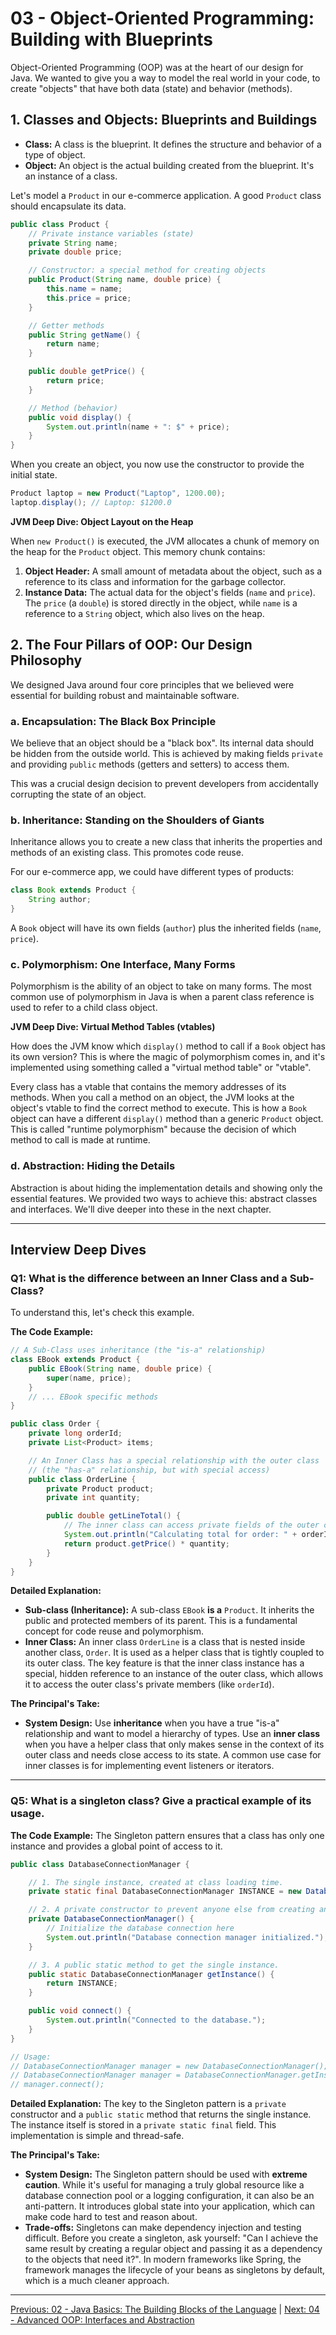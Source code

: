 # 03 - Object-Oriented Programming: Building with Blueprints

Object-Oriented Programming (OOP) was at the heart of our design for Java. We wanted to give you a way to model the real world in your code, to create "objects" that have both data (state) and behavior (methods).

## 1. Classes and Objects: Blueprints and Buildings

*   **Class:** A class is the blueprint. It defines the structure and behavior of a type of object.
*   **Object:** An object is the actual building created from the blueprint. It's an instance of a class.

Let's model a `Product` in our e-commerce application. A good `Product` class should encapsulate its data.

```java
public class Product {
    // Private instance variables (state)
    private String name;
    private double price;

    // Constructor: a special method for creating objects
    public Product(String name, double price) {
        this.name = name;
        this.price = price;
    }

    // Getter methods
    public String getName() {
        return name;
    }

    public double getPrice() {
        return price;
    }

    // Method (behavior)
    public void display() {
        System.out.println(name + ": $" + price);
    }
}
```

When you create an object, you now use the constructor to provide the initial state.

```java
Product laptop = new Product("Laptop", 1200.00);
laptop.display(); // Laptop: $1200.0
```

**JVM Deep Dive: Object Layout on the Heap**

When `new Product()` is executed, the JVM allocates a chunk of memory on the heap for the `Product` object. This memory chunk contains:

1.  **Object Header:** A small amount of metadata about the object, such as a reference to its class and information for the garbage collector.
2.  **Instance Data:** The actual data for the object's fields (`name` and `price`). The `price` (a `double`) is stored directly in the object, while `name` is a reference to a `String` object, which also lives on the heap.

## 2. The Four Pillars of OOP: Our Design Philosophy

We designed Java around four core principles that we believed were essential for building robust and maintainable software.

### a. Encapsulation: The Black Box Principle

We believe that an object should be a "black box". Its internal data should be hidden from the outside world. This is achieved by making fields `private` and providing `public` methods (getters and setters) to access them.

This was a crucial design decision to prevent developers from accidentally corrupting the state of an object.

### b. Inheritance: Standing on the Shoulders of Giants

Inheritance allows you to create a new class that inherits the properties and methods of an existing class. This promotes code reuse.

For our e-commerce app, we could have different types of products:

```java
class Book extends Product {
    String author;
}
```
A `Book` object will have its own fields (`author`) plus the inherited fields (`name`, `price`).

### c. Polymorphism: One Interface, Many Forms

Polymorphism is the ability of an object to take on many forms. The most common use of polymorphism in Java is when a parent class reference is used to refer to a child class object.

**JVM Deep Dive: Virtual Method Tables (vtables)**

How does the JVM know which `display()` method to call if a `Book` object has its own version? This is where the magic of polymorphism comes in, and it's implemented using something called a "virtual method table" or "vtable".

Every class has a vtable that contains the memory addresses of its methods. When you call a method on an object, the JVM looks at the object's vtable to find the correct method to execute. This is how a `Book` object can have a different `display()` method than a generic `Product` object. This is called "runtime polymorphism" because the decision of which method to call is made at runtime.

### d. Abstraction: Hiding the Details

Abstraction is about hiding the implementation details and showing only the essential features. We provided two ways to achieve this: abstract classes and interfaces. We'll dive deeper into these in the next chapter.

---

## Interview Deep Dives

### Q1: What is the difference between an Inner Class and a Sub-Class?

To understand this, let's check this example.

**The Code Example:**
```java
// A Sub-Class uses inheritance (the "is-a" relationship)
class EBook extends Product {
    public EBook(String name, double price) {
        super(name, price);
    }
    // ... EBook specific methods
}

public class Order {
    private long orderId;
    private List<Product> items;

    // An Inner Class has a special relationship with the outer class
    // (the "has-a" relationship, but with special access)
    public class OrderLine {
        private Product product;
        private int quantity;

        public double getLineTotal() {
            // The inner class can access private fields of the outer class!
            System.out.println("Calculating total for order: " + orderId);
            return product.getPrice() * quantity;
        }
    }
}
```

**Detailed Explanation:**

*   **Sub-class (Inheritance):** A sub-class `EBook` **is a** `Product`. It inherits the public and protected members of its parent. This is a fundamental concept for code reuse and polymorphism.
*   **Inner Class:** An inner class `OrderLine` is a class that is nested inside another class, `Order`. It is used as a helper class that is tightly coupled to its outer class. The key feature is that the inner class instance has a special, hidden reference to an instance of the outer class, which allows it to access the outer class's private members (like `orderId`).

**The Principal's Take:**
*   **System Design:** Use **inheritance** when you have a true "is-a" relationship and want to model a hierarchy of types. Use an **inner class** when you have a helper class that only makes sense in the context of its outer class and needs close access to its state. A common use case for inner classes is for implementing event listeners or iterators.

---

### Q5: What is a singleton class? Give a practical example of its usage.

**The Code Example:**
The Singleton pattern ensures that a class has only one instance and provides a global point of access to it.

```java
public class DatabaseConnectionManager {

    // 1. The single instance, created at class loading time.
    private static final DatabaseConnectionManager INSTANCE = new DatabaseConnectionManager();

    // 2. A private constructor to prevent anyone else from creating an instance.
    private DatabaseConnectionManager() {
        // Initialize the database connection here
        System.out.println("Database connection manager initialized.");
    }

    // 3. A public static method to get the single instance.
    public static DatabaseConnectionManager getInstance() {
        return INSTANCE;
    }

    public void connect() {
        System.out.println("Connected to the database.");
    }
}

// Usage:
// DatabaseConnectionManager manager = new DatabaseConnectionManager(); // This will give a compile error!
// DatabaseConnectionManager manager = DatabaseConnectionManager.getInstance();
// manager.connect();
```

**Detailed Explanation:**
The key to the Singleton pattern is a `private` constructor and a `public static` method that returns the single instance. The instance itself is stored in a `private static final` field. This implementation is simple and thread-safe.

**The Principal's Take:**
*   **System Design:** The Singleton pattern should be used with **extreme caution**. While it's useful for managing a truly global resource like a database connection pool or a logging configuration, it can also be an anti-pattern. It introduces global state into your application, which can make code hard to test and reason about.
*   **Trade-offs:** Singletons can make dependency injection and testing difficult. Before you create a singleton, ask yourself: "Can I achieve the same result by creating a regular object and passing it as a dependency to the objects that need it?". In modern frameworks like Spring, the framework manages the lifecycle of your beans as singletons by default, which is a much cleaner approach.

---

[Previous: 02 - Java Basics: The Building Blocks of the Language](../02-Java-Basics/README.md) | [Next: 04 - Advanced OOP: Interfaces and Abstraction](../04-Advanced-OOP/README.md)
